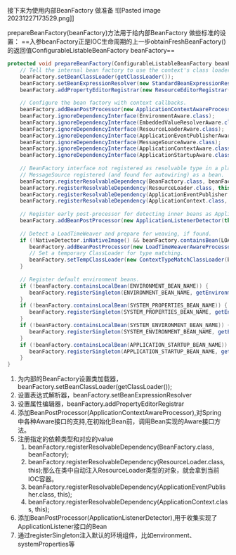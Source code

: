 接下来为使用内部BeanFactory 做准备
![[Pasted image 20231227173529.png]]

prepareBeanFactory(beanFactory)方法用于给内部BeanFactory 做些标准的设置：
==入参beanFactory正是IOC生命周期的上一步obtainFreshBeanFactory()的返回值ConfigurableListableBeanFactory beanFactory==
```java
protected void prepareBeanFactory(ConfigurableListableBeanFactory beanFactory) {  
    // Tell the internal bean factory to use the context's class loader etc.
    beanFactory.setBeanClassLoader(getClassLoader());  
    beanFactory.setBeanExpressionResolver(new StandardBeanExpressionResolver(beanFactory.getBeanClassLoader()));  
    beanFactory.addPropertyEditorRegistrar(new ResourceEditorRegistrar(this, getEnvironment()));  
  
    // Configure the bean factory with context callbacks.  
    beanFactory.addBeanPostProcessor(new ApplicationContextAwareProcessor(this));  
    beanFactory.ignoreDependencyInterface(EnvironmentAware.class);  
    beanFactory.ignoreDependencyInterface(EmbeddedValueResolverAware.class);  
    beanFactory.ignoreDependencyInterface(ResourceLoaderAware.class);  
    beanFactory.ignoreDependencyInterface(ApplicationEventPublisherAware.class);  
    beanFactory.ignoreDependencyInterface(MessageSourceAware.class);  
    beanFactory.ignoreDependencyInterface(ApplicationContextAware.class);  
    beanFactory.ignoreDependencyInterface(ApplicationStartupAware.class);  
  
    // BeanFactory interface not registered as resolvable type in a plain factory.  
    // MessageSource registered (and found for autowiring) as a bean.   
    beanFactory.registerResolvableDependency(BeanFactory.class, beanFactory);  
    beanFactory.registerResolvableDependency(ResourceLoader.class, this);  
    beanFactory.registerResolvableDependency(ApplicationEventPublisher.class, this);  
    beanFactory.registerResolvableDependency(ApplicationContext.class, this);  
  
    // Register early post-processor for detecting inner beans as ApplicationListeners.  
    beanFactory.addBeanPostProcessor(new ApplicationListenerDetector(this));  
  
    // Detect a LoadTimeWeaver and prepare for weaving, if found.  
    if (!NativeDetector.inNativeImage() && beanFactory.containsBean(LOAD_TIME_WEAVER_BEAN_NAME)) {  
       beanFactory.addBeanPostProcessor(new LoadTimeWeaverAwareProcessor(beanFactory));  
       // Set a temporary ClassLoader for type matching.  
       beanFactory.setTempClassLoader(new ContextTypeMatchClassLoader(beanFactory.getBeanClassLoader()));  
    }  
  
    // Register default environment beans.  
    if (!beanFactory.containsLocalBean(ENVIRONMENT_BEAN_NAME)) {  
       beanFactory.registerSingleton(ENVIRONMENT_BEAN_NAME, getEnvironment());  
    }  
    if (!beanFactory.containsLocalBean(SYSTEM_PROPERTIES_BEAN_NAME)) {  
       beanFactory.registerSingleton(SYSTEM_PROPERTIES_BEAN_NAME, getEnvironment().getSystemProperties());  
    }  
    if (!beanFactory.containsLocalBean(SYSTEM_ENVIRONMENT_BEAN_NAME)) {  
       beanFactory.registerSingleton(SYSTEM_ENVIRONMENT_BEAN_NAME, getEnvironment().getSystemEnvironment());  
    }  
    if (!beanFactory.containsLocalBean(APPLICATION_STARTUP_BEAN_NAME)) {  
       beanFactory.registerSingleton(APPLICATION_STARTUP_BEAN_NAME, getApplicationStartup());  
    }  
}
```
1. 为内部的BeanFactory设置类加载器，beanFactory.setBeanClassLoader(getClassLoader());
2. 设置表达式解析器，beanFactory.setBeanExpressionResolver
3. 设置属性编辑器，beanFactory.addPropertyEditorRegistrar
4. 添加BeanPostProcessor(ApplicationContextAwareProcessor),对Spring 中各种Aware接口的支持,在初始化Bean前，调用Bean实现的Aware接口方法。
5. 注册指定的依赖类型和对应的value
	1. beanFactory.registerResolvableDependency(BeanFactory.class, beanFactory); 
	2. beanFactory.registerResolvableDependency(ResourceLoader.class, this);那么在类中自动注入ResourceLoader类型的对象，就会拿到当前IOC容器。
	3. beanFactory.registerResolvableDependency(ApplicationEventPublisher.class, this);
	4. beanFactory.registerResolvableDependency(ApplicationContext.class, this);
6. 添加BeanPostProcessor(ApplicationListenerDetector),用于收集实现了ApplicationListener接口的Bean
7. 通过registerSingleton注入默认的环境组件，比如environment、systemProperties等